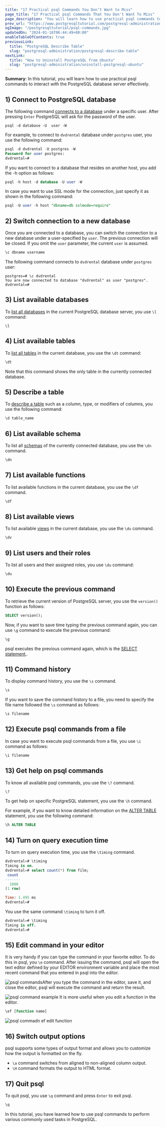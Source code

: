 ```yaml
---
title: "17 Practical psql Commands You Don’t Want to Miss"
page_title: "17 Practical psql Commands That You Don't Want To Miss"
page_description: "You will learn how to use practical psql commands to interact with the PostgreSQL database server effectively."
prev_url: "https://www.postgresqltutorial.com/postgresql-administration/psql-commands/"
ogImage: "/postgresqltutorial/psql-commands.jpg"
updatedOn: "2024-01-16T06:44:49+00:00"
enableTableOfContents: true
previousLink: 
  title: "PostgreSQL Describe Table"
  slug: "postgresql-administration/postgresql-describe-table"
nextLink: 
  title: "How to Uninstall PostgreSQL from Ubuntu"
  slug: "postgresql-administration/uninstall-postgresql-ubuntu"
---
```





**Summary**: In this tutorial, you will learn how to use practical psql commands to interact with the PostgreSQL database server effectively.


## 1\) Connect to PostgreSQL database

The following command [connects to a database](../postgresql-jdbc/connecting-to-postgresql-database) under a specific user. After pressing `Enter` PostgreSQL will ask for the password of the user.


```phpsql
psql -d database -U  user -W
```
For example, to connect to `dvdrental` database under `postgres` user, you use the following command:


```sql
psql -d dvdrental -U postgres -W
Password for user postgres:
dvdrental=#
```
If you want to connect to a database that resides on another host, you add the \-h option as follows:


```sql
psql -h host -d database -U user -W
```
In case you want to use SSL mode for the connection, just specify it as shown in the following command:


```sql
psql -U user -h host "dbname=db sslmode=require"
```

## 2\) Switch connection to a new database

Once you are connected to a database, you can switch the connection to a new database under a user\-specified by `user`. The previous connection will be closed. If you omit the `user` parameter, the current `user` is assumed.


```sql
\c dbname username
```
The following command connects to `dvdrental` database under `postgres` user:


```
postgres=# \c dvdrental
You are now connected to database "dvdrental" as user "postgres".
dvdrental=#
```

## 3\) List available databases

To [list all databases](postgresql-show-databases) in the current PostgreSQL database server, you use `\l` command:


```
\l
```

## 4\) List available tables

To [list all tables](postgresql-show-tables) in the current database, you use the `\dt` command:


```sql
\dt
```
Note that this command shows the only table in the currently connected database.


## 5\) Describe a table

To [describe a table](postgresql-describe-table) such as a column, type, or modifiers of columns, you use the following command:


```sql
\d table_name
```

## 6\) List available schema

To list all [schemas](postgresql-schema) of the currently connected database, you use the `\dn` command.


```sql
\dn
```

## 7\) List available functions

To list available functions in the current database, you use the `\df` command.


```sql
\df
```

## 8\) List available views

To list available [views](../postgresql-views) in the current database, you use the `\dv` command.


```sql
\dv
```

## 9\) List users and their roles

To list all users and their assigned roles, you use `\du` command:


```sql
\du
```

## 10\) Execute the previous command

To retrieve the current version of PostgreSQL server, you use the `version()` function as follows:


```sql
SELECT version();
```
Now, if you want to save time typing the previous command again, you can use `\g` command to execute the previous command:


```sql
\g
```
psql executes the previous command again, which is the [SELECT statement](../postgresql-tutorial/postgresql-select),.


## 11\) Command history

To display command history, you use the `\s` command.


```sql
\s
```
If you want to save the command history to a file, you need to specify the file name followed the `\s` command as follows:


```sql
\s filename
```

## 12\) Execute psql commands from a file

In case you want to execute psql commands from a file, you use `\i` command as follows:


```sql
\i filename
```

## 13\) Get help on psql commands

To know all available psql commands, you use the `\?` command.


```sql
\?
```
To get help on specific PostgreSQL statement, you use the `\h` command.

For example, if you want to know detailed information on the [ALTER TABLE](../postgresql-tutorial/postgresql-alter-table) statement, you use the following command:


```sql
\h ALTER TABLE
```

## 14\) Turn on query execution time

To turn on query execution time, you use the `\timing` command.


```sql
dvdrental=# \timing
Timing is on.
dvdrental=# select count(*) from film;
 count
-------
  1000
(1 row)

Time: 1.495 ms
dvdrental=#
```
You use the same command `\timing` to turn it off.


```sql
dvdrental=# \timing
Timing is off.
dvdrental=#
```

## 15\) Edit command in your editor

It is very handy if you can type the command in your favorite editor. To do this in psql, you `\e` command. After issuing the command, psql will open the text editor defined by your EDITOR environment variable and place the most recent command that you entered in psql into the editor.

![psql commands](/postgresqltutorial/psql-commands.jpg)After you type the command in the editor, save it, and close the editor, psql will execute the command and return the result.


![psql command example](/postgresqltutorial/psql-command-example.jpg)
It is more useful when you edit a function in the editor.


```sql
\ef [function name]
```

![psql commadn ef edit function](/postgresqltutorial/psql-command-ef-edit-function.jpg)

## 16\) Switch output options

psql supports some types of output format and allows you to customize how the output is formatted on the fly.

* `\a` command switches from aligned to non\-aligned column output.
* `\H` command formats the output to HTML format.


## 17\) Quit psql

To quit psql, you use `\q` command and press `Enter` to exit psql.


```sql
\q
```
In this tutorial, you have learned how to use psql commands to perform various commonly used tasks in PostgreSQL.

